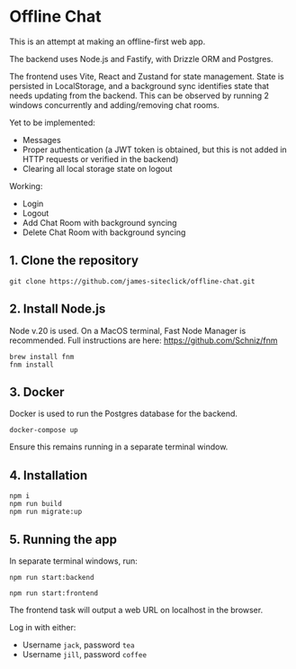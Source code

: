 # Offline Chat

This is an attempt at making an offline-first web app.

The backend uses Node.js and Fastify, with Drizzle ORM and Postgres.

The frontend uses Vite, React and Zustand for state management. State is persisted in LocalStorage, and a background sync identifies state that needs updating from the backend. This can be observed by running 2 windows concurrently and adding/removing chat rooms.

Yet to be implemented:

- Messages
- Proper authentication (a JWT token is obtained, but this is not added in HTTP requests or verified in the backend)
- Clearing all local storage state on logout

Working:

- Login
- Logout
- Add Chat Room with background syncing
- Delete Chat Room with background syncing

## 1. Clone the repository

```shell
git clone https://github.com/james-siteclick/offline-chat.git
```

## 2. Install Node.js

Node v.20 is used. On a MacOS terminal, Fast Node Manager is recommended. Full instructions are here: https://github.com/Schniz/fnm

```shell
brew install fnm
fnm install
```

## 3. Docker

Docker is used to run the Postgres database for the backend.

```shell
docker-compose up
```

Ensure this remains running in a separate terminal window.

## 4. Installation

```shell
npm i
npm run build
npm run migrate:up
```

## 5. Running the app

In separate terminal windows, run:

```shell
npm run start:backend
```

```shell
npm run start:frontend
```

The frontend task will output a web URL on localhost in the browser.

Log in with either:

- Username `jack`, password `tea`
- Username `jill`, password `coffee`
